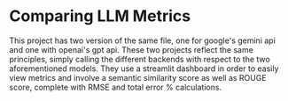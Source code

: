 # Comparing LLM Metrics
This project has two version of the same file, one for google's gemini api and one with openai's gpt api. These two projects reflect the same principles, simply calling the different backends with respect to the two aforementioned models. They use a streamlit dashboard in order to easily view metrics and involve a semantic similarity score as well as ROUGE score, complete with RMSE and total error % calculations.
